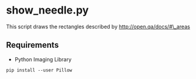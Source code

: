 # show_needle.py
This script draws the rectangles described by http://open.qa/docs/#\_areas

## Requirements

- Python Imaging Library

`pip install --user Pillow`
